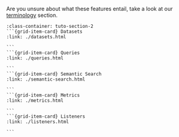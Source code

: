 Are you unsure about what these features entail, take a look at our [terminology](/getting_started/terminology) section.

````{grid}  1 1 3 3
:class-container: tuto-section-2
```{grid-item-card} Datasets
:link: ./datasets.html

```
```{grid-item-card} Queries
:link: ./queries.html

```
```{grid-item-card} Semantic Search
:link: ./semantic-search.html

```
```{grid-item-card} Metrics
:link: ./metrics.html

```
```{grid-item-card} Listeners
:link: ./listeners.html

```
````
